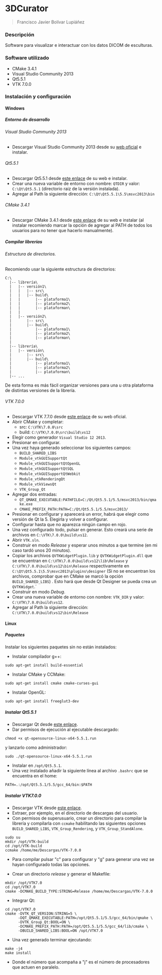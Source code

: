 # 3DCurator

> Francisco Javier Bolívar Lupiáñez

### Descripción

Software para visualizar e interactuar con los datos DICOM de esculturas.

### Software utilizado

* CMake 3.4.1
* Visual Studio Community 2013
* Qt5.5.1
* VTK 7.0.0

### Instalación y configuración

#### Windows

##### Entorno de desarrollo

###### Visual Studio Community 2013

* Descargar Visual Studio Community 2013 desde su [web oficial](https://www.visualstudio.com/es-es/downloads/download-visual-studio-vs.aspx) e instalar.

###### Qt5.5.1

* Descargar Qt5.5.1 desde [este enlace](http://download.qt.io/official_releases/qt/5.5/5.5.1/qt-opensource-windows-x86-msvc2013-5.5.1.exe) de su web e instalar.
* Crear una nueva variable de entorno con nombre: `QTDIR` y valor: `C:\Qt\Qt5.5.1` (directorio raiz de la versión instalada).
* Agregar al Path la siguiente dirección: `C:\Qt\Qt5.5.1\5.5\msvc2013\bin`

###### CMake 3.4.1

* Descargar CMake 3.4.1 desde [este enlace](https://cmake.org/files/v3.4/cmake-3.4.1-win32-x86.exe) de su web e instalar (al instalar recomiendo marcar la opción de agregar al PATH de todos los usuarios para no tener que hacerlo manualmente).

##### Compilar librerías

###### Estructura de directorios. 

Recomiendo usar la siguiente estructura de directorios:

```
C:\
  |-- librería\
  |   |-- versión1\
  |   |   |-- src\
  |   |   |-- build\
  |   |       |-- plataforma1\
  |   |       |-- plataforma2\
  |   |       |-- plataforman\
  |   |
  |   |-- versión2\
  |       |-- src\
  |       |-- build\
  |           |-- plataforma1\
  |           |-- plataforma2\
  |           |-- plataforman\
  |
  |-- librería\
  |   |-- versión\
  |       |-- src\
  |       |-- build\
  |           |-- plataforma1\
  |           |-- plataforma2\
  |           |-- plataforman\
  |-- ...
```

De esta forma es más fácil organizar versiones para una u otra plataforma de distintas versiones de la librería.

###### VTK 7.0.0

* Descargar VTK 7.7.0 desde [este enlace](http://www.vtk.org/files/release/7.0/VTK-7.0.0.zip) de su web oficial.
* Abrir CMake y completar:
  + src: `C:\VTK\7.0.0\src`
  + build: `C:\VTK\7.0.0\src\build\vs12`
* Elegir como generador `Visual Studio 12 2013`.
* Presionar en configurar.
* Una vez haya generado seleccionar los siguientes campos:
  + `BUILD_SHARED_LIBS`
  + `Module_vtkGUISupportQt`
  + `Module_vtkGUISupportQtOpenGL`
  + `Module_vtkGUISupportQtSQL`
  + `Module_vtkGUISupportQtWebkit`
  + `Module_vtkRenderingQt`
  + `Module_vtkViewsQt`
  + `VTK_Group_Qt`
* Agregar dos entradas:
  + `QT_QMAKE_EXECUTABLE:PATHFILE=C:/Qt/Qt5.5.1/5.5/msvc2013/bin/qmake.exe`
  + `CMAKE_PREFIX_PATH:PATH=C:/Qt/Qt5.5.1/5.5/msvc2013/`
* Presionar en configurar y aparecerá un error, habrá que elegir como versión de Qt la 5. Elegirla y volver a configurar.
* Configurar hasta que no aparezca ningún campo en rojo.
* Una vez configurado todo, pulsar en generar. Esto creará una serie de archivos en `C:\VTK\7.0.0\build\vs12`.
* Abrir `VTK.sln`.
* Construir en modo *Release* y esperar unos minutos a que termine (en mi caso tardó unos 20 minutos).
* Copiar los archivos `QVTKWidgetPlugin.lib` y `QVTKWidgetPlugin.dll` que se encuentran en `C:\VTK\7.0.0\build\vs12\lib\Release` y  `C:\VTK\7.0.0\build\vs12\bin\Release` respectivamente en `C:\Qt\Qt5.5.1\5.5\msvc2013\plugins\designer` (Si no se encuentran los archivos, comprobar que en CMake se marcó la opción `BUILD_SHARED_LIBS`) . Esto hará que desde Qt Designer se pueda crea un `QVTKWidget`.´
* Construir en modo *Debug*.
* Crear una nueva variable de entorno con nombre: `VTK_DIR` y valor: `C:\VTK\7.0.0\build\vs12`.
* Agregar al Path la siguiente dirección: `C:\VTK\7.0.0\build\vs12\bin\Release`

#### Linux

##### Paquetes

Instalar los siguientes paquetes sin no están instalados:

* Instalar compilador g++:
```
sudo apt-get install build-essential
```
* Instalar CMake y CCMake:
```
sudo apt-get install cmake cmake-curses-gui
```
* Instalar OpenGL:
```
sudo apt-get install freeglut3-dev
```

##### Instalar Qt5.5.1

* Descargar Qt desde [este enlace](http://download.qt.io/official_releases/qt/5.5/5.5.1/qt-opensource-linux-x64-5.5.1.run).
* Dar permisos de ejecución al ejecutable descargado:
```
chmod +x qt-opensource-linux-x64-5.5.1.run
```
y lanzarlo como administrador:
```
sudo ./qt-opensource-linux-x64-5.5.1.run
```
* Instalar en `/opt/Qt5.5.1`.
* Una vez instalado añadir la siguiente línea al archivo `.bashrc` que se encuentra en el home:
```
PATH=.:/opt/Qt5.5.1/5.5/gcc_64/bin:$PATH
```

##### Instalar VTK7.0.0

* Descargar VTK desde [este enlace](http://www.vtk.org/files/release/7.0/VTK-7.0.0.tar.gz).
* Extraer, por ejemplo, en el directorio de descargas del usuario.
* Con permisos de superusuario, crear un directorio para compilar la librería y compilarla con `ccmake` habilitando las siguientes opciones `BUILD_SHARED_LIBS`, `VTK_Group_Rendering`, y `VTK_Group_StandAlone`.
```
sudo su
mkdir /opt/VTK-build
cd /opt/VTK-build
ccmake /home/me/Descargas/VTK-7.0.0
```
  + Para compilar pulsar "c" para configurar y "g" para generar una vez se hayan configurado todas las opciones.
* Crear un directorio *release* y generar el Makefile:
```
mkdir /opt/VTK7.0
cd /opt/VTK7.0
cmake -DCMAKE_BUILD_TYPE:STRING=Release /home/me/Descargas/VTK-7.0.0
```
* Integrar Qt:
```
cd /opt/VTK7.0
cmake -DVTK_QT_VERSION:STRING=5 \
      -DQT_QMAKE_EXECUTABLE:PATH=/opt/Qt5.5.1/5.5/gcc_64/bin/qmake \
      -DVTK_Group_Qt:BOOL=ON \
      -DCMAKE_PREFIX_PATH:PATH=/opt/Qt5.5.1/5.5/gcc_64/lib/cmake \
      -DBUILD_SHARED_LIBS:BOOL=ON /opt/VTK7.0
```
* Una vez generado terminar ejecutando:
```
make -j4
make install
```
  + Donde el número que acompaña a "j" es el número de procesadores que actuen en paralelo.
